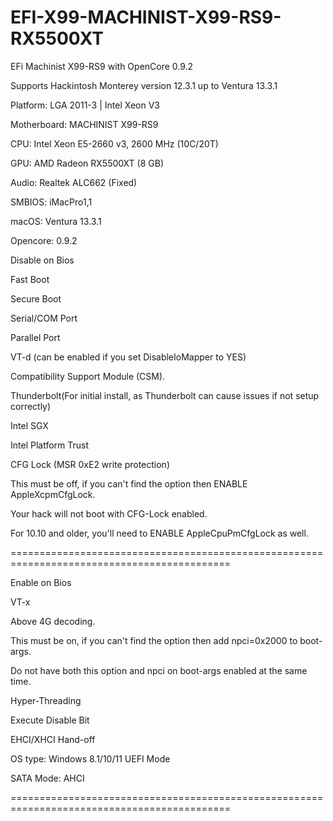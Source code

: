 # EFI-X99-MACHINIST-X99-RS9-RX5500XT

EFi Machinist X99-RS9 with OpenCore 0.9.2

Supports Hackintosh Monterey version 12.3.1 up to Ventura 13.3.1

Platform: LGA 2011-3 | Intel Xeon V3

Motherboard: MACHINIST X99-RS9

CPU: Intel Xeon E5-2660 v3, 2600 MHz (10C/20T)

GPU: AMD Radeon RX5500XT (8 GB)

Audio: Realtek ALC662 (Fixed)

SMBIOS: iMacPro1,1

macOS: Ventura 13.3.1

Opencore: 0.9.2

Disable on Bios

Fast Boot

Secure Boot

Serial/COM Port

Parallel Port

VT-d (can be enabled if you set DisableIoMapper to YES)

Compatibility Support Module (CSM).

Thunderbolt(For initial install, as Thunderbolt can cause issues if not setup correctly)

Intel SGX

Intel Platform Trust

CFG Lock (MSR 0xE2 write protection)

This must be off, if you can't find the option then ENABLE AppleXcpmCfgLock.

Your hack will not boot with CFG-Lock enabled.

For 10.10 and older, you'll need to ENABLE AppleCpuPmCfgLock as well.

============================================================================================

Enable on Bios

VT-x

Above 4G decoding.

This must be on, if you can't find the option then add npci=0x2000 to boot-args.

Do not have both this option and npci on boot-args enabled at the same time.

Hyper-Threading

Execute Disable Bit

EHCI/XHCI Hand-off

OS type: Windows 8.1/10/11 UEFI Mode

SATA Mode: AHCI

============================================================================================
